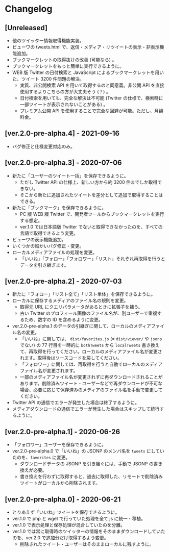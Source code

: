 # Changelog

## [Unreleased]
- 他のツイッター情報取得機能実装。
- ビューワの tweets.html で、返信・メディア・リツイートの表示・非表示機能追加。
- ブックマークレットの取得抜けの改善 (可能なら) 。
- ブックマークレットをもっと簡単に実行できるように。
- WEB 版 Twitter の日付検索と JavaScript によるブックマークレットを用いた、ツイート 3200 件問題の解決。
	- 実質、非公開検索 API を用いて取得するのと同意義。非公開 API を直接使用するよりこちらの方が大丈夫そう (？) 。
	- 日付検索を用いても、完全な解決は不可能 (Twitter の仕様で、検索時に一部ツイートが表示されないことがある) 。
	- プレミアム公開 API を使用することで完全な回避が可能。ただし、月額料金。

## [ver.2.0-pre-alpha.4] - 2021-09-16
- バグ修正と仕様変更対応のみ。

## [ver.2.0-pre-alpha.3] - 2020-07-06
- 新たに「ユーザーのツイート一括」を保存できるように。
	- ただし Twitter API の仕様上、新しい方から約 3200 件までしか取得できない。
	- そこから新たに追加されたツイートを差分として追加で取得することはできる。
- 新たに「ブックマーク」を保存できるように。
	- PC 版 WEB 版 Twitter で、開発者ツールからブックマークレットを実行する想定。
	- ver.1.0 では日本語版 Twitter でないと取得できなかったのを、すべての言語で取得できるよう変更。
- ビューワの表示機能追加。
- いくつかの細かいバグ修正・変更。
- ローカルメディアファイルの処理を変更。
	- 「いいね」「フォロー」「フォロワー」「リスト」それぞれ再取得を行うとデータを引き継ぎます。

## [ver.2.0-pre-alpha.2] - 2020-07-03
- 新たに「フォロー」「リスト全て」「リスト単体」を保存できるように。
- ローカルに保存するメディアのファイル名の規則を変更。
	- 取得元 URL にクエリパラメータがあるときに拡張子を補う。
	- 古い Twitter のプロフィール画像のファイル名が、別ユーザーで重複するため、数字の ID を含めるように変更。
- ver.2.0-pre-alpha.1 のデータの引継ぎに関して、ローカルのメディアファイル名の変更。
	- 「いいね」に関しては、 `dist/favorites.js` (※ `dist/viewer/` や `jsonp` でない) の 77 行目を一時的に `bothTweets` から `localTweets` 書き換えて、再取得を行ってください。ローカルのメディアファイル名が変更されます。取得後はソースコードを戻してください。
	- 「フォロワー」に関しては、再取得を行うと自動でローカルのメディアファイル名が変更されます。
	- 一部のメディアファイル名が変更されずに再ダウンロードされることがあります。削除済みツイート・ユーザーなどで再ダウンロードが不可な場合、必要に応じて保存済みのメディアのファイル名を手動で変更してください。
- Twitter API の通信でエラーが発生した場合は終了するように。
- メディアダウンロードの通信でエラーが発生した場合はスキップして続行するように。

## [ver.2.0-pre-alpha.1] - 2020-06-26
- 「フォロワー」ユーザーを保存できるように。
- ver.2.0-pre-alpha.0 で「いいね」の JSONP のメンバ名を `tweets` にしていたのを、`favorites` に変更。
	- ダウンロードデータの JSONP を引き継ぐには、手動で JSONP の書き換えが必要。
	- 書き換えを行わずに取得すると、過去に取得した、リモートで削除済みツイートがローカルから削除されます。

## [ver.2.0-pre-alpha.0] - 2020-06-21
- とりあえず「いいね」ツイートを保存できるように。
- ver.1.0 で php と wget で行っていた処理を全て js に統一・移植。
- ver.1.0 で表示処理と保存処理が混合していたのを分離。
- ver.1.0 では常に取得時のツイッターの情報をそのままダウンロードしていたのを、ver.2.0 で追加分だけ取得するよう変更。
	- 削除されたツイート・ユーザーはそのままローカルに残すように。
